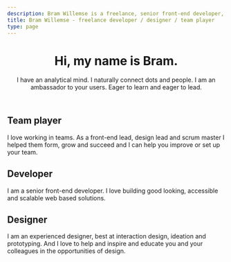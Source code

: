 ```yaml
---
description: Bram Willemse is a freelance, senior front-end developer,  designer and team player in Amsterdam, the Netherlands.
title: Bram Willemse - freelance developer / designer / team player
type: page
---
```


<header class="o-brammy__card o-brammy__header">
  <h1>Hi, my name is Bram.</h1>
  <p>I have an analytical mind. I naturally connect dots and people. I am an ambassador to your users. Eager to learn and eager to lead.</p>
</header>

<article class="o-brammy__card">
  <h1>Team player</h1>
  <p>I love working in teams. As a front-end lead, design lead and scrum master I helped them form, grow and succeed and I can help you improve or set up your team.</p>
</article>

<article class="o-brammy__card">
  <h1>Developer</h1>
  <p>I am a senior front-end developer. I love building good looking, accessible and scalable web based solutions.</p>
</article>

<article class="o-brammy__card">
  <h1>Designer</h1>
  <p>I am an experienced designer, best at interaction design, ideation and prototyping. And I love to help and inspire and educate you and your colleagues in the opportunities of design.</p>

</article>

